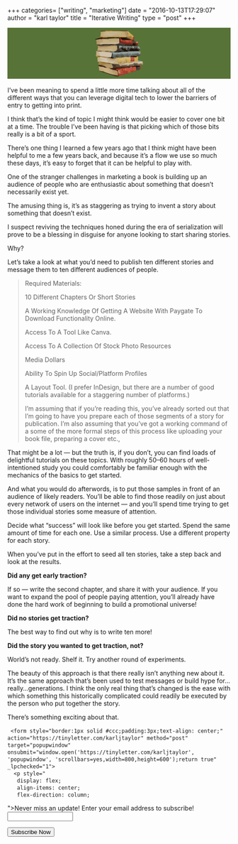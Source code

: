 +++
categories= ["writing", "marketing"]
date = "2016-10-13T17:29:07"
author = "karl taylor"
title = "Iterative Writing"
type = "post"
+++

  ![](https://raw.githubusercontent.com/karljtaylor/kjt/blog/content/assets/70681-1gu0gi2elb2j-3ryotpk_xa.png)  


 I’ve been meaning to spend a little more time talking about all of the different ways that you can leverage digital tech to lower the barriers of entry to getting into print.

 I think that’s the kind of topic I might think would be easier to cover one bit at a time. The trouble I’ve been having is that picking which of those bits really is a bit of a sport.

 There’s one thing I learned a few years ago that I think might have been helpful to me a few years back, and because it’s a flow we use so much these days, it’s easy to forget that it can be helpful to play with.

 One of the stranger challenges in marketing a book is building up an audience of people who are enthusiastic about something that doesn’t necessarily exist yet.

 The amusing thing is, it’s as staggering as trying to invent a story about something that doesn’t exist.

 I suspect reviving the techniques honed during the era of serialization will prove to be a blessing in disguise for anyone looking to start sharing stories.

 Why?

  Let’s take a look at what you’d need to publish ten different stories and message them to ten different audiences of people.


> Required Materials:
>
>  
> 10 Different Chapters Or Short Stories
>
>  
> A Working Knowledge Of Getting A Website With Paygate To Download Functionality Online.
>
>  
> Access To A Tool Like Canva.
>
>  
> Access To A Collection Of Stock Photo Resources
>
>  
> Media Dollars
>
>  
> Ability To Spin Up Social/Platform Profiles
>
>  
> A Layout Tool. (I prefer InDesign, but there are a number of good tutorials available for a staggering number of platforms.)
>
>  I’m assuming that if you’re reading this, you’ve already sorted out that I’m going to have you prepare each of those segments of a story for publication. I’m also assuming that you’ve got a working command of a some of the more formal steps of this process like uploading your book file, preparing a cover etc.,

 That might be a lot — but the truth is, if you don’t, you can find loads of delightful tutorials on these topics. With roughly 50–60 hours of well-intentioned study you could comfortably be familiar enough with the mechanics of the basics to get started.

 And what you would do afterwords, is to put those samples in front of an audience of likely readers. You’ll be able to find those readily on just about every network of users on the internet — and you’ll spend time trying to get those individual stories some measure of attention.

 Decide what “success” will look like before you get started. Spend the same amount of time for each one. Use a similar process. Use a different property for each story.

 When you’ve put in the effort to seed all ten stories, take a step back and look at the results.

 **Did any get early traction?**

 If so — write the second chapter, and share it with your audience. If you want to expand the pool of people paying attention, you’ll already have done the hard work of beginning to build a promotional universe!

 **Did no stories get traction?**

 The best way to find out why is to write ten more!

 **Did the story you wanted to get traction, not?**

 World’s not ready. Shelf it. Try another round of experiments.

  The beauty of this approach is that there really isn’t anything new about it. It’s the same approach that’s been used to test messages or build hype for…really…generations. I think the only real thing that’s changed is the ease with which something this historically complicated could readily be executed by the person who put together the story.

 There’s something exciting about that.


     <form style="border:1px solid #ccc;padding:3px;text-align: center;" action="https://tinyletter.com/karljtaylor" method="post" target="popupwindow" onsubmit="window.open('https://tinyletter.com/karljtaylor', 'popupwindow', 'scrollbars=yes,width=800,height=600');return true" _lpchecked="1">
      <p style="
       display: flex;
       align-items: center;
       flex-direction: column;
   "><label for="tlemail">Never miss an update! Enter your email address to subscribe!</label>
        <input type="text" name="email" id="tlemail" style="
       width: 140px;
   "></p>
      <input type="hidden" value="1" name="embed"><input type="submit" value="Subscribe Now">
   </form>
